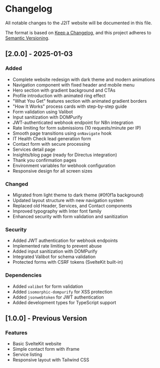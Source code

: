 # Changelog

All notable changes to the J2IT website will be documented in this file.

The format is based on [Keep a Changelog](https://keepachangelog.com/en/1.0.0/),
and this project adheres to [Semantic Versioning](https://semver.org/spec/v2.0.0.html).

## [2.0.0] - 2025-01-03

### Added

- Complete website redesign with dark theme and modern animations
- Navigation component with fixed header and mobile menu
- Hero section with gradient background and CTAs
- Profile introduction with animated ring effect
- "What You Get" features section with animated gradient borders
- "How It Works" process cards with step-by-step guide
- Form validation using Valibot
- Input sanitization with DOMPurify
- JWT-authenticated webhook endpoint for N8n integration
- Rate limiting for form submissions (10 requests/minute per IP)
- Smooth page transitions using `onNavigate` hook
- IT Health Check lead generation form
- Contact form with secure processing
- Services detail page
- Insights/blog page (ready for Directus integration)
- Thank you confirmation pages
- Environment variables for webhook configuration
- Responsive design for all screen sizes

### Changed

- Migrated from light theme to dark theme (#0f0f1a background)
- Updated layout structure with new navigation system
- Replaced old Header, Services, and Contact components
- Improved typography with Inter font family
- Enhanced security with form validation and sanitization

### Security

- Added JWT authentication for webhook endpoints
- Implemented rate limiting to prevent abuse
- Added input sanitization with DOMPurify
- Integrated Valibot for schema validation
- Protected forms with CSRF tokens (SvelteKit built-in)

### Dependencies

- Added `valibot` for form validation
- Added `isomorphic-dompurify` for XSS protection
- Added `jsonwebtoken` for JWT authentication
- Added development types for TypeScript support

## [1.0.0] - Previous Version

### Features

- Basic SvelteKit website
- Simple contact form with iframe
- Service listing
- Responsive layout with Tailwind CSS
